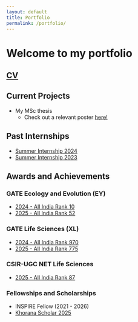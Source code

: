 ```yaml
---
layout: default
title: Portfolio
permalink: /portfolio/
---
```


# Welcome to my portfolio

## [CV](/assets/academic/curriculum_vitae.pdf)

## Current Projects
* My MSc thesis
  - Check out a relevant poster [here!](/assets/academic/icts_dge_2025_poster.pdf)

## Past Internships
* [Summer Internship 2024](/assets/academic/summer_internship_report_c_l_srinivas_2024_signed_with_ack.pdf)
* [Summer Internship 2023](/assets/academic/summer_internship_report.pdf)

## Awards and Achievements
### GATE Ecology and Evolution (EY)
* [2024 - All India Rank 10](/assets/academic/ey24s36406016_scorecard.pdf)
* [2025 - All India Rank 52](/assets/academic/EY25S66407037_ScoreCard.pdf)

### GATE Life Sciences (XL)
* [2024 - All India Rank 970](/assets/academic/xl24s66406006_scorecard.pdf)
* [2025 - All India Rank 775](/assets/academic/XL25S86407049_ScoreCard.pdf)

### CSIR-UGC NET Life Sciences
* [2025 - All India Rank 87](/assets/academic/csir_dec_2024_score_card.pdf)

### Fellowships and Scholarships
* INSPIRE Fellow (2021 - 2026)
* [Khorana Scholar 2025](https://iusstf.org/khorana-program-for-scholars)

